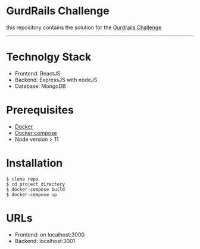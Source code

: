 # GurdRails Challenge

this repository contains the solution for the [Gurdrails  Challenge](https://github.com/guardrailsio/full-stack-engineer-challenge)

---
# Technolgy Stack
- Frontend: ReactJS
- Backend: ExpressJS with nodeJS
- Database: MongoDB

# Prerequisites
- [Docker](https://docs.docker.com/install/)
- [Docker compose](https://docs.docker.com/compose/install/)
- Node version > 11

# Installation

```
$ clone repo
$ cd project_directory
$ docker-compose build
$ docker-compose up
```
# URLs

- Frontend: on localhost:3000
- Backend: localhost:3001
